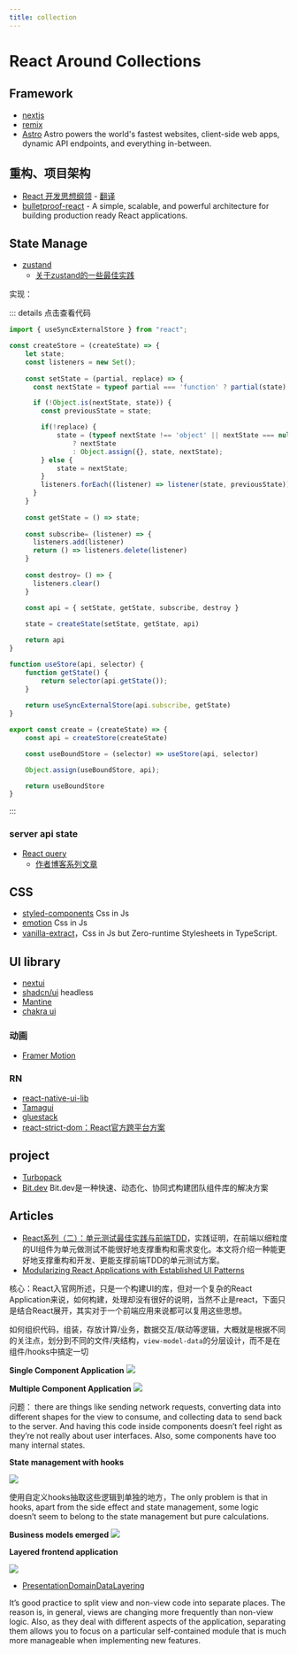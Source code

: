 ```yaml
---
title: collection
---
```


# React Around Collections


## Framework

- [nextjs](https://nextjs.org/docs)
- [remix](https://remix.run/)
- [Astro](https://astro.build/) Astro powers the world's fastest websites, client-side web apps, dynamic API endpoints, and everything in-between.

## 重构、项目架构

- [React 开发思想纲领](https://github.com/mithi/react-philosophies) - [翻译](https://juejin.cn/post/7076244324614144014)
- [bulletproof-react](https://github.com/alan2207/bulletproof-react) - A simple, scalable, and powerful architecture for building production ready React applications.


## State Manage
- [zustand](https://github.com/pmndrs/zustand)
  - [关于zustand的一些最佳实践](https://mp.weixin.qq.com/s/QRM5A_Q-kOlSumfeUm_Gvw)
  
实现：

::: details 点击查看代码
```ts
import { useSyncExternalStore } from "react";

const createStore = (createState) => {
    let state;
    const listeners = new Set();
  
    const setState = (partial, replace) => {
      const nextState = typeof partial === 'function' ? partial(state) : partial

      if (!Object.is(nextState, state)) {
        const previousState = state;

        if(!replace) {
            state = (typeof nextState !== 'object' || nextState === null)
                ? nextState
                : Object.assign({}, state, nextState);
        } else {
            state = nextState;
        }
        listeners.forEach((listener) => listener(state, previousState));
      }
    }
  
    const getState = () => state;
  
    const subscribe= (listener) => {
      listeners.add(listener)
      return () => listeners.delete(listener)
    }
  
    const destroy= () => {
      listeners.clear()
    }
  
    const api = { setState, getState, subscribe, destroy }

    state = createState(setState, getState, api)

    return api
}

function useStore(api, selector) {
    function getState() {
        return selector(api.getState());
    }
    
    return useSyncExternalStore(api.subscribe, getState)
}

export const create = (createState) => {
    const api = createStore(createState)

    const useBoundStore = (selector) => useStore(api, selector)

    Object.assign(useBoundStore, api);

    return useBoundStore
}
```
:::

### server api state

- [React query](https://tanstack.com/query/v5/docs/react/overview)
  - [作者博客系列文章](https://tkdodo.eu/blog/placeholder-and-initial-data-in-react-query)

## CSS

- [styled-components](https://styled-components.com/) Css in Js
- [emotion](https://emotion.sh/docs/introduction) Css in Js
- [vanilla-extract](https://github.com/vanilla-extract-css/vanilla-extract)，Css in Js but Zero-runtime Stylesheets in TypeScript.

## UI library
- [nextui](https://nextui.org/)
- [shadcn/ui](https://ui.shadcn.com/) headless
- [Mantine](https://mantine.dev/)
- [chakra ui](https://v2.chakra-ui.com/)

### 动画

- [Framer Motion](https://www.framer.com/motion/)

### RN
- [react-native-ui-lib](https://github.com/wix/react-native-ui-lib)
- [Tamagui](https://tamagui.dev/docs/intro/introduction)
- [gluestack](https://gluestack.io/)
- [react-strict-dom：React官方跨平台方案](https://github.com/react-native-community/discussions-and-proposals/pull/496)

## project
- [Turbopack](https://github.com/vercel/turbo)
- [Bit.dev](https://bit.dev/docs/quick-start) Bit.dev是一种快速、动态化、协同式构建团队组件库的解决方案

## Articles
- [React系列（二）：单元测试最佳实践与前端TDD](https://ethan.thoughtworkers.me/#/post/2023-12-10-react-unit-testing-best-practices-v2)，实践证明，在前端以细粒度的UI组件为单元做测试不能很好地支撑重构和需求变化。本文将介绍一种能更好地支撑重构和开发、更能支撑前端TDD的单元测试方案。
- [Modularizing React Applications with Established UI Patterns](https://martinfowler.com/articles/modularizing-react-apps.html)

核心：React入官网所述，只是一个构建UI的库，但对一个复杂的React Application来说，如何构建，处理却没有很好的说明，当然不止是react，下面只是结合React展开，其实对于一个前端应用来说都可以复用这些思想。

如何组织代码，组装，存放计算/业务，数据交互/联动等逻辑，大概就是根据不同的关注点，划分到不同的文件/夹结构，`view-model-data`的分层设计，而不是在组件/hooks中搞定一切

**Single Component Application**
![](./modularizing-react-apps-images/1.png)

**Multiple Component Application**
![](./modularizing-react-apps-images/2.png)

问题： there are things like sending network requests, converting data into different shapes for the view to consume, and collecting data to send back to the server. And having this code inside components doesn’t feel right as they’re not really about user interfaces. Also, some components have too many internal states.

**State management with hooks**

![](./modularizing-react-apps-images/3.png)

使用自定义hooks抽取这些逻辑到单独的地方，The only problem is that in hooks, apart from the side effect and state management, some logic doesn’t seem to belong to the state management but pure calculations.

**Business models emerged**
![](./modularizing-react-apps-images/4.png)

**Layered frontend application**

![](./modularizing-react-apps-images/5.png)

- [PresentationDomainDataLayering](https://martinfowler.com/bliki/PresentationDomainDataLayering.html)


It’s good practice to split view and non-view code into separate places. The reason is, in general, views are changing more frequently than non-view logic. Also, as they deal with different aspects of the application, separating them allows you to focus on a particular self-contained module that is much more manageable when implementing new features.
